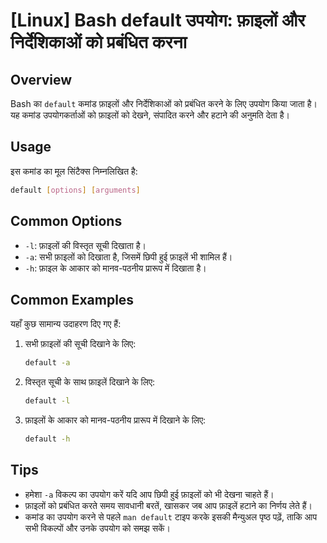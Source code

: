 # [Linux] Bash default उपयोग: फ़ाइलों और निर्देशिकाओं को प्रबंधित करना

## Overview
Bash का `default` कमांड फ़ाइलों और निर्देशिकाओं को प्रबंधित करने के लिए उपयोग किया जाता है। यह कमांड उपयोगकर्ताओं को फ़ाइलों को देखने, संपादित करने और हटाने की अनुमति देता है।

## Usage
इस कमांड का मूल सिंटैक्स निम्नलिखित है:

```bash
default [options] [arguments]
```

## Common Options
- `-l`: फ़ाइलों की विस्तृत सूची दिखाता है।
- `-a`: सभी फ़ाइलों को दिखाता है, जिसमें छिपी हुई फ़ाइलें भी शामिल हैं।
- `-h`: फ़ाइल के आकार को मानव-पठनीय प्रारूप में दिखाता है।

## Common Examples
यहाँ कुछ सामान्य उदाहरण दिए गए हैं:

1. सभी फ़ाइलों की सूची दिखाने के लिए:
   ```bash
   default -a
   ```

2. विस्तृत सूची के साथ फ़ाइलें दिखाने के लिए:
   ```bash
   default -l
   ```

3. फ़ाइलों के आकार को मानव-पठनीय प्रारूप में दिखाने के लिए:
   ```bash
   default -h
   ```

## Tips
- हमेशा `-a` विकल्प का उपयोग करें यदि आप छिपी हुई फ़ाइलों को भी देखना चाहते हैं।
- फ़ाइलों को प्रबंधित करते समय सावधानी बरतें, खासकर जब आप फ़ाइलें हटाने का निर्णय लेते हैं।
- कमांड का उपयोग करने से पहले `man default` टाइप करके इसकी मैन्युअल पृष्ठ पढ़ें, ताकि आप सभी विकल्पों और उनके उपयोग को समझ सकें।